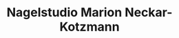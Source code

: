 ---
title: "Nagelstudio Marion Neckar-Kotzmann"
url: /maisach/nagelstudio-marion-neckar-kotzmann/
shop: Kosmetik
---